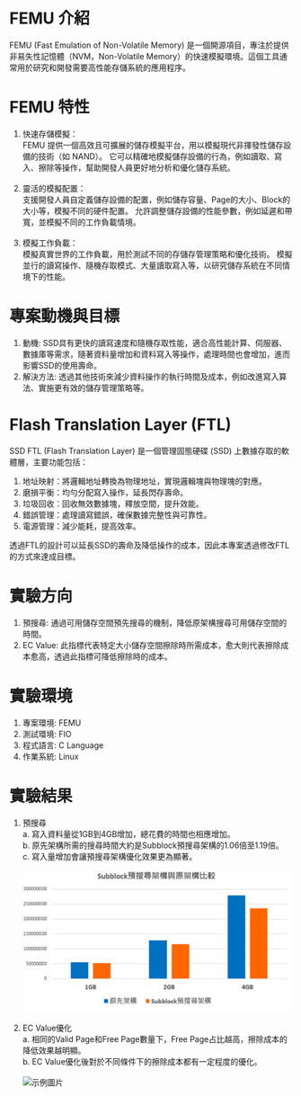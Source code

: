 # FEMU 介紹
FEMU (Fast Emulation of Non-Volatile Memory) 是一個開源項目，專注於提供非易失性記憶體（NVM，Non-Volatile Memory）的快速模擬環境。這個工具通常用於研究和開發需要高性能存儲系統的應用程序。

# FEMU 特性
1. 快速存儲模擬：<br>
FEMU 提供一個高效且可擴展的儲存模擬平台，用以模擬現代非揮發性儲存設備的技術（如 NAND）。
它可以精確地模擬儲存設備的行為，例如讀取、寫入、擦除等操作，幫助開發人員更好地分析和優化儲存系統。<br><br>
2. 靈活的模擬配置：<br>
支援開發人員自定義儲存設備的配置，例如儲存容量、Page的大小、Block的大小等，模擬不同的硬件配置。
允許調整儲存設備的性能參數，例如延遲和帶寬，並模擬不同的工作負載情境。<br><br>
3. 模擬工作負載：<br>
模擬真實世界的工作負載，用於測試不同的存儲存管理策略和優化技術。
模擬並行的讀寫操作、隨機存取模式、大量讀取寫入等，以研究儲存系統在不同情境下的性能。

# 專案動機與目標
1. 動機: SSD具有更快的讀寫速度和隨機存取性能，適合高性能計算、伺服器、數據庫等需求，隨著資料量增加和資料寫入等操作，處理時間也會增加，進而影響SSD的使用壽命。
2. 解決方法: 透過其他技術來減少資料操作的執行時間及成本，例如改進寫入算法、實施更有效的儲存管理策略等。

# Flash Translation Layer (FTL)
SSD FTL (Flash Translation Layer) 是一個管理固態硬碟 (SSD) 上數據存取的軟體層，主要功能包括：
1. 地址映射：將邏輯地址轉換為物理地址，實現邏輯塊與物理塊的對應。
2. 磨損平衡：均勻分配寫入操作，延長閃存壽命。
3. 垃圾回收：回收無效數據塊，釋放空間，提升效能。
4. 錯誤管理：處理讀寫錯誤，確保數據完整性與可靠性。
5. 電源管理：減少能耗，提高效率。

透過FTL的設計可以延長SSD的壽命及降低操作的成本，因此本專案透過修改FTL的方式來達成目標。

# 實驗方向
1. 預搜尋: 通過可用儲存空間預先搜尋的機制，降低原架構搜尋可用儲存空間的時間。
2. EC Value: 此指標代表特定大小儲存空間擦除時所需成本，愈大則代表擦除成本愈高，透過此指標可降低擦除時的成本。 

# 實驗環境
1. 專案環境: FEMU
2. 測試環境: FIO
3. 程式語言: C Language
4. 作業系統: Linux

# 實驗結果
1. 預搜尋<br>
   a. 寫入資料量從1GB到4GB增加，總花費的時間也相應增加。<br>
   b. 原先架構所需的搜尋時間大約是Subblock預搜尋架構的1.06倍至1.19倍。<br>
   c. 寫入量增加會讓預搜尋架構優化效果更為顯著。<br><br>
   ![示例圖片](https://github.com/MarkHsieh0603/ssdSimulation/blob/master/FEMU-master/images/PreSearch.PNG)

2. EC Value優化<br>
   a. 相同的Valid Page和Free Page數量下，Free Page占比越高，擦除成本的降低效果越明顯。<br>
   b. EC Value優化後對於不同條件下的擦除成本都有一定程度的優化。<br><br>
![示例圖片]([https://github.com/MarkHsieh0603/ssdSimulation/blob/master/FEMU-master/images/ECValue.PNG])
